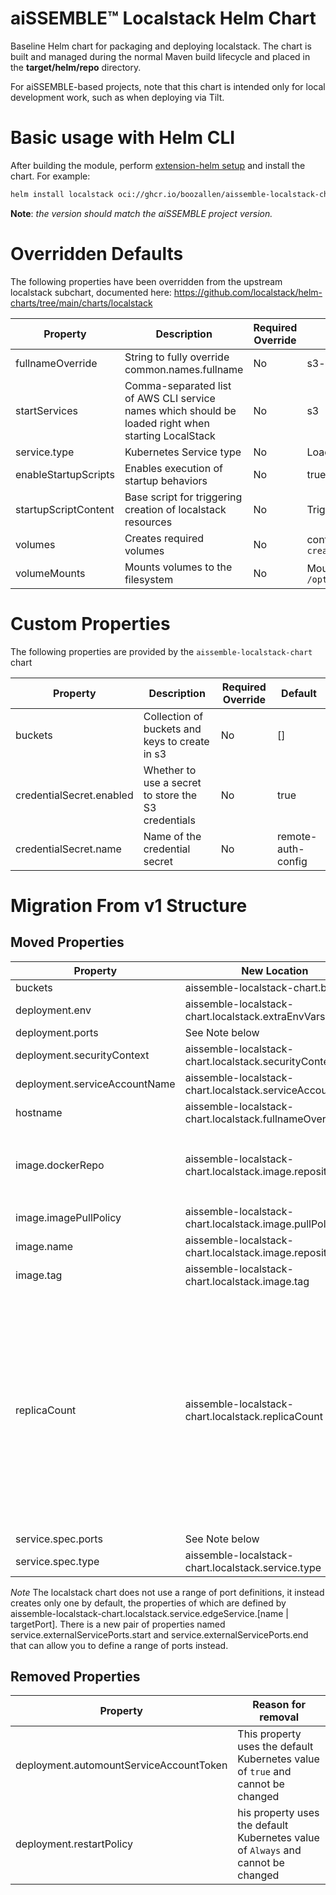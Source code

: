 # aiSSEMBLE&trade; Localstack Helm Chart

Baseline Helm chart for packaging and deploying localstack. The chart is built and managed during the normal Maven build
lifecycle and placed in the **target/helm/repo** directory.

For aiSSEMBLE-based projects, note that this chart is intended only for local development work, such as when deploying
via Tilt.

# Basic usage with Helm CLI

After building the module, perform [extension-helm setup](../README.md#leveraging-extensions-helm) and install the chart. For example:

```bash
helm install localstack oci://ghcr.io/boozallen/aissemble-localstack-chart --version <AISSEMBLE-VERSION>
```

**Note**: *the version should match the aiSSEMBLE project version.*

# Overridden Defaults

The following properties have been overridden from the upstream localstack subchart, documented here:
https://github.com/localstack/helm-charts/tree/main/charts/localstack

| Property             | Description                                                                                         | Required Override | Default                                                                  |
|----------------------|-----------------------------------------------------------------------------------------------------|-------------------|--------------------------------------------------------------------------|
| fullnameOverride     | String to fully override common.names.fullname                                                      | No                | s3-local                                                                 |
| startServices        | Comma-separated list of AWS CLI service names which should be loaded right when starting LocalStack | No                | s3                                                                       |
| service.type         | Kubernetes Service type                                                                             | No                | LoadBalancer                                                             |
| enableStartupScripts | Enables execution of startup behaviors                                                              | No                | true                                                                     |
| startupScriptContent | Base script for triggering creation of localstack resources                                         | No                | Triggers creation of s3 buckets/keys                                     |
| volumes              | Creates required volumes                                                                            | No                | configMap `localstack-resources` -> `create-s3-resources.sh`             |
| volumeMounts         | Mounts volumes to the filesystem                                                                    | No                | Mounts `create-s3-resources.sh` to `/opt/scripts/create_s3_resources.sh` |

# Custom Properties

The following properties are provided by the `aissemble-localstack-chart` chart

| Property                 | Description                                         | Required Override | Default            |
|--------------------------|-----------------------------------------------------|-------------------|--------------------|
| buckets                  | Collection of buckets and keys to create in s3      | No                | []                 |
| credentialSecret.enabled | Whether to use a secret to store the S3 credentials | No                | true               |
| credentialSecret.name    | Name of the credential secret                       | No                | remote-auth-config |

# Migration From v1 Structure

## Moved Properties

| Property                      | New Location                                       | Notes                                                                                                                                                         |
|-------------------------------|----------------------------------------------------|---------------------------------------------------------------------------------------------------------------------------------------------------------------|
| buckets                       | aissemble-localstack-chart.buckets                       |                                                                                                                                                               |
| deployment.env                | aissemble-localstack-chart.localstack.extraEnvVars       |                                                                                                                                                               |
| deployment.ports              | See Note below                                     |                                                                                                                                                               |
| deployment.securityContext    | aissemble-localstack-chart.localstack.securityContext    |                                                                                                                                                               |
| deployment.serviceAccountName | aissemble-localstack-chart.localstack.serviceAccountName |                                                                                                                                                               |
| hostname                      | aissemble-localstack-chart.localstack.fullnameOverride   |                                                                                                                                                               |
| image.dockerRepo              | aissemble-localstack-chart.localstack.image.repository   | Merged with `image.name` into a shared property                                                                                                               |
| image.imagePullPolicy         | aissemble-localstack-chart.localstack.image.pullPolicy   |                                                                                                                                                               |
| image.name                    | aissemble-localstack-chart.localstack.image.repository   |                                                                                                                                                               |
| image.tag                     | aissemble-localstack-chart.localstack.image.tag          |                                                                                                                                                               |
| replicaCount                  | aissemble-localstack-chart.localstack.replicaCount       | This property was generated into v1 values, however it was not being used. It is now available in the v2 chart, and is used to set the replica count properly |
| service.spec.ports            | See Note below                                     |                                                                                                                                                               |
| service.spec.type             | aissemble-localstack-chart.localstack.service.type       |                                                                                                                                                               |

*Note*
The localstack chart does not use a range of port definitions, it instead creates only one by default, the properties of
which are defined by aissemble-localstack-chart.localstack.service.edgeService.[name | targetPort].
There is a new pair of properties named service.externalServicePorts.start and service.externalServicePorts.end that can
allow you to define a range of ports instead.

## Removed Properties

| Property                                | Reason for removal                                                               |
|-----------------------------------------|----------------------------------------------------------------------------------|
| deployment.automountServiceAccountToken | This property uses the default Kubernetes value of `true` and cannot be changed  |
| deployment.restartPolicy                | his property uses the default Kubernetes value of `Always` and cannot be changed |


